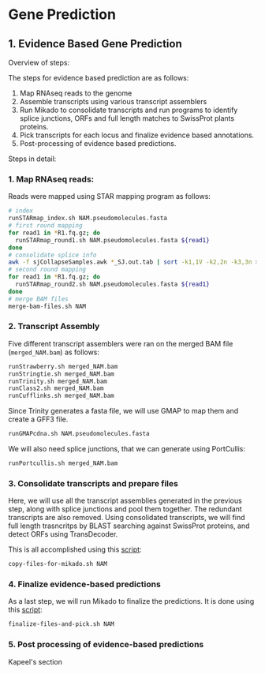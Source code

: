 # Gene Prediction

## 1. Evidence Based Gene Prediction

Overview of steps:

The steps for evidence based prediction are as follows:

1. Map RNAseq reads to the genome
2. Assemble transcripts using various transcript assemblers
3. Run Mikado to consolidate transcripts and run programs to identify splice junctions, ORFs and full length matches to SwissProt plants proteins.
4. Pick transcripts for each locus and finalize evidence based annotations.
5. Post-processing of evidence based predictions.

Steps in detail:

### 1. Map RNAseq reads:

Reads were mapped using STAR mapping program as follows:

```bash
# index
runSTARmap_index.sh NAM.pseudomolecules.fasta
# first round mapping
for read1 in *R1.fq.gz; do
  runSTARmap_round1.sh NAM.pseudomolecules.fasta ${read1}
done
# consolidate splice info
awk -f sjCollapseSamples.awk *_SJ.out.tab | sort -k1,1V -k2,2n -k3,3n > SJ.all
# second round mapping
for read1 in *R1.fq.gz; do
  runSTARmap_round2.sh NAM.pseudomolecules.fasta ${read1}
done
# merge BAM files
merge-bam-files.sh NAM
```

### 2. Transcript Assembly

Five different transcript assemblers were ran on the merged BAM file (`merged_NAM.bam`) as follows:


```bash
runStrawberry.sh merged_NAM.bam
runStringtie.sh merged_NAM.bam
runTrinity.sh merged_NAM.bam
runClass2.sh merged_NAM.bam
runCufflinks.sh merged_NAM.bam
```

Since Trinity generates a fasta file, we will use GMAP to map them and create a GFF3 file.

```bash
runGMAPcdna.sh NAM.pseudomolecules.fasta
```

We will also need splice junctions, that we can generate using PortCullis:

```bash
runPortcullis.sh merged_NAM.bam
```

### 3. Consolidate transcripts and prepare files

Here, we will use all the transcript assemblies generated in the previous step, along with splice junctions and pool them together. The redundant transcripts are also removed. Using consolidated transcripts, we will find full length trasncritps by BLAST searching against SwissProt proteins, and detect ORFs using TransDecoder.

This is all accomplished using this [script](copy-files-for-mikado.sh):

```bash
copy-files-for-mikado.sh NAM
```

### 4. Finalize evidence-based predictions

As a last step, we will run Mikado to finalize the predictions. It is done using this [script](finalize-files-and-pick.sh):


```bash
finalize-files-and-pick.sh NAM
```

### 5. Post processing of evidence-based predictions

Kapeel's section
